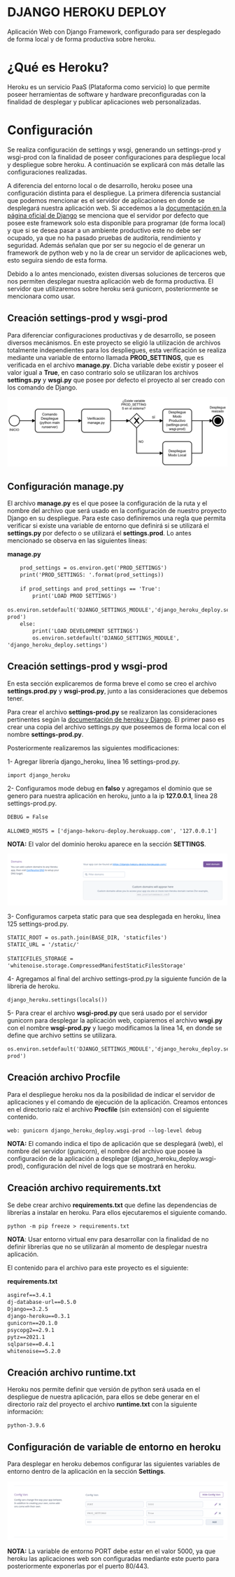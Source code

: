 # DJANGO HEROKU DEPLOY

Aplicación Web con Django Framework, configurado para ser desplegado de forma local y de forma productiva sobre heroku.

# ¿Qué es Heroku?

Heroku es un servicio PaaS (Plataforma como servicio) lo que permite poseer herramientas de software y hardware preconfiguradas
con la finalidad de desplegar y publicar aplicaciones web personalizadas.

# Configuración

Se realiza configuración de settings y wsgi, generando un settings-prod y wsgi-prod con la finalidad de poseer configuraciones para despliegue local y despliegue sobre heroku. A continuación se explicará con más detalle las configuraciones realizadas.

A diferencia del entorno local o de desarrollo, heroku posee una configuración distinta para el despliegue. La primera diferencia sustancial que podemos mencionar es el servidor de aplicaciones en donde se desplegará nuestra aplicación web. Si accedemos a la [documentación en la página oficial de Django](https://docs.djangoproject.com/en/dev/ref/django-admin/#runserver) se menciona que el servidor por defecto que posee este framework solo esta disponible para programar (de forma local) y que si se desea pasar a un ambiente productivo este no debe ser ocupado, ya que no ha pasado pruebas de auditoria, rendimiento y seguridad. Además señalan que por ser su negocio el de generar un framework de python web y no la de crear un servidor de aplicaciones web, esto seguira siendo de esta forma.

Debido a lo antes mencionado, existen diversas soluciones de terceros que nos permiten desplegar nuestra aplicación web de forma productiva. El servidor que utilizaremos sobre heroku será gunicorn, posteriormente se mencionara como usar.

## Creación settings-prod y wsgi-prod

Para diferenciar configuraciones productivas y de desarrollo, se poseen diversos mecánismos. En este proyecto se eligió la utilización de archivos totalmente independientes para los despliegues, esta verificación se realiza mediante una variable de entorno llamada **PROD_SETTINGS**, que es verificada en el archivo **manage.py**. Dicha variable debe existir y poseer el valor igual a **True**, en caso contrario solo se utilizaran los archivos **settings.py** y **wsgi.py** que posee por defecto el proyecto al ser creado con los comando de Django.

![image](django-deploy.png)

## Configuración manage.py

El archivo **manage.py** es el que posee la configuración de la ruta y el nombre del archivo que será usado en la configuración de nuestro proyecto Django en su despliegue. Para este caso definiremos una regla que permita verificar si existe una variable de entorno que definirá si se utilizará el **settings.py** por defecto o se utilizará el **settings.prod**. Lo antes mencionado se observa en las siguientes líneas:

**manage.py**
```
    prod_settings = os.environ.get('PROD_SETTINGS')
    print('PROD_SETTINGS: '.format(prod_settings))

    if prod_settings and prod_settings == 'True':
        print('LOAD PROD SETTINGS')
        os.environ.setdefault('DJANGO_SETTINGS_MODULE','django_heroku_deploy.settings-prod')
    else:
        print('LOAD DEVELOPMENT SETTINGS')
        os.environ.setdefault('DJANGO_SETTINGS_MODULE', 'django_heroku_deploy.settings')
```

## Creación settings-prod y wsgi-prod

En esta sección explicaremos de forma breve el como se creo el archivo **settings.prod.py** y **wsgi-prod.py**, junto a las consideraciones que debemos tener.

Para crear el archivo **settings-prod.py** se realizaron las consideraciones pertinentes según la [documentación de heroku y Django](https://devcenter.heroku.com/categories/working-with-django). El primer paso es crear una copia del archivo settings.py que poseemos de forma local con el nombre **settings-prod.py**.

Posteriormente realizaremos las siguientes modificaciones:

1- Agregar librería django_heroku, línea 16 settings-prod.py.

```
import django_heroku
```

2- Configuramos mode debug en **falso** y agregamos el dominio que se genero para nuestra aplicación en heroku, junto a la ip **127.0.0.1**, línea 28 settings-prod.py.

```
DEBUG = False

ALLOWED_HOSTS = ['django-hekoru-deploy.herokuapp.com', '127.0.0.1']
```

**NOTA:** El valor del dominio heroku aparece en la sección **SETTINGS**.

![image](django-domain-heroku.png)

3- Configuramos carpeta static para que sea desplegada en heroku, línea 125 settings-prod.py.

```
STATIC_ROOT = os.path.join(BASE_DIR, 'staticfiles')
STATIC_URL = '/static/'

STATICFILES_STORAGE = 'whitenoise.storage.CompressedManifestStaticFilesStorage'
```

4- Agregamos al final del archivo settings-prod.py la siguiente función de la libreria de heroku.

```
django_heroku.settings(locals())
```

5- Para crear el archivo **wsgi-prod.py** que será usado por el servidor gunicorn para desplegar la aplicación web, copiaremos el archivo **wsgi.py** con el nombre **wsgi-prod.py** y luego modificamos la línea 14, en donde se define que archivo settins se utilizara.

```
os.environ.setdefault('DJANGO_SETTINGS_MODULE','django_heroku_deploy.settings-prod')
```

## Creación archivo Procfile

Para el despliegue heroku nos da la posibilidad de indicar el servidor de aplicaciones y el comando de ejecución de la aplicación. Creamos entonces en el directorio raíz el archivo **Procfile** (sin extensión) con el siguiente contenido.

```
web: gunicorn django_heroku_deploy.wsgi-prod --log-level debug
```

**NOTA:** El comando indica el tipo de aplicación que se desplegará (web), el nombre del servidor (gunicorn), el nombre del archivo que posee la configuración de la aplicación a desplegar (django_heroku_deploy.wsgi-prod), configuración del nivel de logs que se mostrará en heroku.


## Creación archivo requirements.txt

Se debe crear archivo **requirements.txt** que define las dependencias de librerías a instalar en heroku. Para ellos ejecutaremos el siguiente comando.

```
python -m pip freeze > requirements.txt
```

**NOTA**: Usar entorno virtual env para desarrollar con la finalidad de no definir librerías que no se utilizarán al momento de desplegar nuestra aplicación.


El contenido para el archivo para este proyecto es el siguiente:

**requirements.txt**

```
asgiref==3.4.1
dj-database-url==0.5.0
Django==3.2.5
django-heroku==0.3.1
gunicorn==20.1.0
psycopg2==2.9.1
pytz==2021.1
sqlparse==0.4.1
whitenoise==5.2.0
```

## Creación archivo runtime.txt

Heroku nos permite definir que versión de python será usada en el despliegue de nuestra aplicación, para ellos se debe generar en el directorio raíz del proyecto el archivo **runtime.txt** con la siguiente información:

```
python-3.9.6
```
## Configuración de variable de entorno en heroku

Para desplegar en heroku debemos configurar las siguientes variables de entorno dentro de la aplicación en la sección **Settings**.

![image](django-env-heroku.png)

**NOTA:** La variable de entorno PORT debe estar en el valor 5000, ya que heroku las aplicaciones web son configuradas mediante este puerto para posteriormente exponerlas por el puerto 80/443.